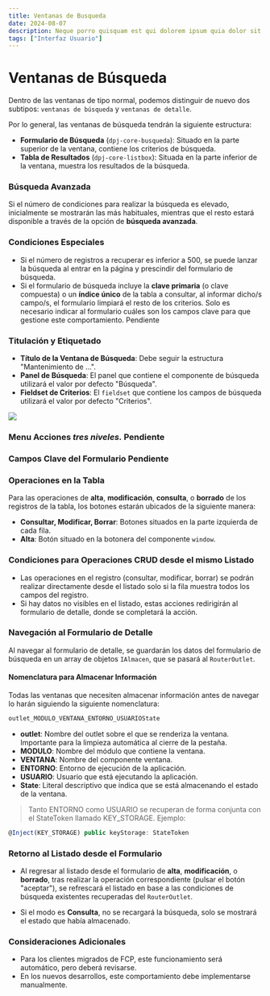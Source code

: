 ```yaml
---
title: Ventanas de Busqueda
date: 2024-08-07
description: Neque porro quisquam est qui dolorem ipsum quia dolor sit amet, consectetur, adipisci velit...
tags: ["Interfaz Usuario"]
---
```


# Ventanas de Búsqueda

Dentro de las ventanas de tipo normal, podemos distinguir de nuevo dos subtipos: `ventanas de búsqueda` y `ventanas de detalle`.

Por lo general, las ventanas de búsqueda tendrán la siguiente estructura:

- **Formulario de Búsqueda** (`dpj-core-busqueda`): Situado en la parte superior de la ventana, contiene los criterios de búsqueda.
- **Tabla de Resultados** (`dpj-core-listbox`): Situada en la parte inferior de la ventana, muestra los resultados de la búsqueda.

### Búsqueda Avanzada

Si el número de condiciones para realizar la búsqueda es elevado, inicialmente se mostrarán las más habituales, mientras que el resto estará disponible a través de la opción de **búsqueda avanzada**.

### Condiciones Especiales

- Si el número de registros a recuperar es inferior a 500, se puede lanzar la búsqueda al entrar en la página y prescindir del formulario de búsqueda.
- Si el formulario de búsqueda incluye la **clave primaria** (o clave compuesta) o un **índice único** de la tabla a consultar, al informar dicho/s campo/s, el formulario limpiará el resto de los criterios. Solo es necesario indicar al formulario cuáles son los campos clave para que gestione este comportamiento.
  <span class="pendiente">Pendiente</span>

### Titulación y Etiquetado

- **Título de la Ventana de Búsqueda**: Debe seguir la estructura "Mantenimiento de ...".
- **Panel de Búsqueda**: El panel que contiene el componente de búsqueda utilizará el valor por defecto "Búsqueda".
- **Fieldset de Criterios**: El `fieldset` que contiene los campos de búsqueda utilizará el valor por defecto "Criterios".

![](/ventanas/82_1.png)

 ### Menu Acciones *tres niveles.* <span class="pendiente">Pendiente</span>

 ### Campos Clave del Formulario <span class="pendiente">Pendiente</span>

 ### Operaciones en la Tabla

Para las operaciones de **alta**, **modificación**, **consulta**, o **borrado** de los registros de la tabla, los botones estarán ubicados de la siguiente manera:

- **Consultar, Modificar, Borrar**: Botones situados en la parte izquierda de cada fila.
- **Alta**: Botón situado en la botonera del componente `window`.

### Condiciones para Operaciones CRUD desde el mismo Listado

- Las operaciones en el registro (consultar, modificar, borrar) se podrán realizar directamente desde el listado solo si la fila muestra todos los campos del registro.
- Si hay datos no visibles en el listado, estas acciones redirigirán al formulario de detalle, donde se completará la acción.

### Navegación al Formulario de Detalle

Al navegar al formulario de detalle, se guardarán los datos del formulario de búsqueda en un array de objetos `IAlmacen`, que se pasará al `RouterOutlet`.

#### Nomenclatura para Almacenar Información

Todas las ventanas que necesiten almacenar información antes de navegar lo harán siguiendo la siguiente nomenclatura:

```typescript
outlet_MODULO_VENTANA_ENTORNO_USUARIOState
```

- **outlet**: Nombre del outlet sobre el que se renderiza la ventana. Importante para la limpieza automática al cierre de la pestaña.
- **MODULO**: Nombre del módulo que contiene la ventana.
- **VENTANA**: Nombre del componente ventana.
- **ENTORNO**: Entorno de ejecución de la aplicación. 
- **USUARIO**: Usuario que está ejecutando la aplicación. 
- **State**: Literal descriptivo que indica que se está almacenando el estado de la ventana.

> Tanto ENTORNO como USUARIO se recuperan de forma conjunta con el StateToken llamado KEY_STORAGE. Ejemplo: 
```typescript
@Inject(KEY_STORAGE) public keyStorage: StateToken 
```

 ### Retorno al Listado desde el Formulario

- Al regresar al listado desde el formulario de **alta**, **modificación**, o **borrado**, tras realizar la operación correspondiente (pulsar el botón "aceptar"), se refrescará el listado en base a las condiciones de búsqueda existentes recuperadas del `RouterOutlet`.
  
- Si el modo es **Consulta**, no se recargará la búsqueda, solo se mostrará el estado que había almacenado.

### Consideraciones Adicionales 

- Para los clientes migrados de FCP, este funcionamiento será automático, pero deberá revisarse.
- En los nuevos desarrollos, este comportamiento debe implementarse manualmente.
